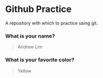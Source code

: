 # Github Practice

A repository with which to practice using git.

### What is your name?

> Andrew Lim


### What is your favorite color?

> Yellow
